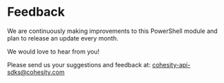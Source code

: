 # Feedback

We are continuously making improvements to this PowerShell module and plan to release an update every month.

We would love to hear from you!

Please send us your suggestions and feedback at: [cohesity-api-sdks@cohesity.com](mailto:cohesity-api-sdks@cohesity.com)
